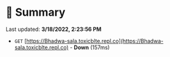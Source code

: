 # 📖 Summary
Last updated: **3/18/2022, 2:23:56 PM**

- `GET` [https://Bhadwa-sala.toxicblte.repl.co](https://Bhadwa-sala.toxicblte.repl.co) - **Down** (157ms)

